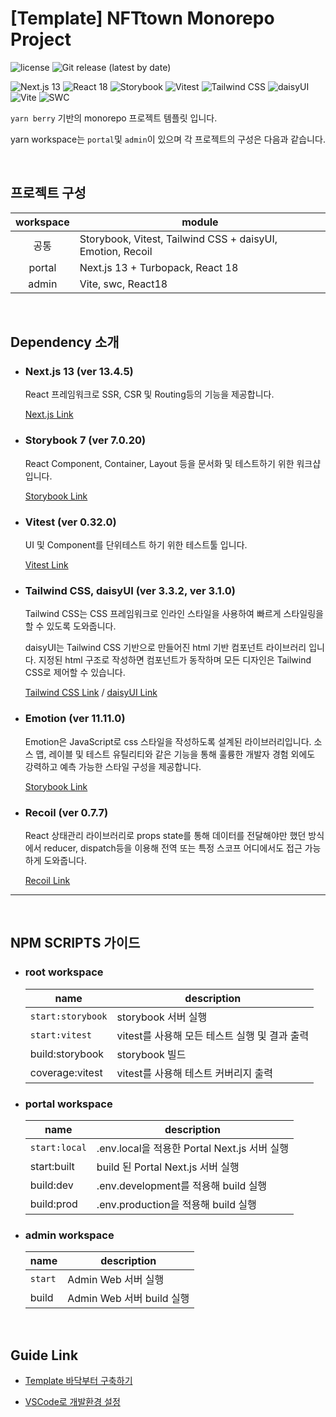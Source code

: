 # [Template] NFTtown Monorepo Project

<p align="left">
   <img src="https://img.shields.io/github/license/themeselection/materio-mui-react-nextjs-admin-template-free" alt="license">
   <img src="https://img.shields.io/github/v/release/themeselection/materio-mui-react-nextjs-admin-template-free" alt="Git release (latest by date)">
</p>
<p align="left">
   <img src="https://img.shields.io/badge/Next.js 13-black?style=flat-square&logo=nextdotjs&logoColor=white" alt="Next.js 13">
   <img src="https://img.shields.io/badge/React 18-61DAFB?style=flat-square&logo=react&logoColor=black" alt="React 18">
   <img src="https://img.shields.io/badge/Storybook-FF4785?style=flat-square&logo=storybook&logoColor=white" alt="Storybook">
   <img src="https://img.shields.io/badge/Vitest-6E9F18?style=flat-square&logo=vitest&logoColor=white" alt="Vitest">
   <img src="https://img.shields.io/badge/Tailwind-06B6D4?style=flat-square&logo=Tailwind CSS&logoColor=white" alt="Tailwind CSS">
   <img src="https://img.shields.io/badge/daisyUI-5A0EF8?style=flat-square&logo=DaisyUI&logoColor=white" alt="daisyUI">
   <img src="https://img.shields.io/badge/Vite-646CFF?style=flat-square&logo=Vite&logoColor=white" alt="Vite">
   <img src="https://img.shields.io/badge/SWC-gray?style=flat-square&logo=SWC&logoColor=white" alt="SWC">
</p>

`yarn berry` 기반의 monorepo 프로젝트 템플릿 입니다.

yarn workspace는 `portal`및 `admin`이 있으며 각 프로젝트의 구성은 다음과 같습니다.

<br>

## 프로젝트 구성

| workspace | module                                                     |
| :-------: | ---------------------------------------------------------- |
|   공통    | Storybook, Vitest, Tailwind CSS + daisyUI, Emotion, Recoil |
|  portal   | Next.js 13 + Turbopack, React 18                           |
|   admin   | Vite, swc, React18                                         |

<br>

## Dependency 소개

- ### Next.js 13 (ver 13.4.5)

  React 프레임워크로 SSR, CSR 및 Routing등의 기능을 제공합니다.

  [Next.js Link](https://nextjs.org/)

- ### Storybook 7 (ver 7.0.20)

  React Component, Container, Layout 등을 문서화 및 테스트하기 위한 워크샵 입니다.

  [Storybook Link](https://storybook.js.org/)

- ### Vitest (ver 0.32.0)

  UI 및 Component를 단위테스트 하기 위한 테스트툴 입니다.

  [Vitest Link](https://vitest.dev/)

- ### Tailwind CSS, daisyUI (ver 3.3.2, ver 3.1.0)

  Tailwind CSS는 CSS 프레임워크로 인라인 스타일을 사용하여 빠르게 스타일링을 할 수 있도록 도와줍니다.

  daisyUI는 Tailwind CSS 기반으로 만들어진 html 기반 컴포넌트 라이브러리 입니다. 지정된 html 구조로 작성하면 컴포넌트가 동작하며 모든 디자인은 Tailwind CSS로 제어할 수 있습니다.

  [Tailwind CSS Link](https://tailwindcss.com/) / [daisyUI Link](https://daisyui.com/)

- ### Emotion (ver 11.11.0)

  Emotion은 JavaScript로 css 스타일을 작성하도록 설계된 라이브러리입니다. 소스 맵, 레이블 및 테스트 유틸리티와 같은 기능을 통해 훌륭한 개발자 경험 외에도 강력하고 예측 가능한 스타일 구성을 제공합니다.

  [Storybook Link](https://emotion.sh/docs/introduction)

- ### Recoil (ver 0.7.7)

  React 상태관리 라이브러리로 props state를 통해 데이터를 전달해야만 했던 방식에서 reducer, dispatch등을 이용해 전역 또는 특정 스코프 어디에서도 접근 가능하게 도와줍니다.

  [Recoil Link](https://recoiljs.org/ko/)

---

<br>

## NPM SCRIPTS 가이드

- ### **root workspace**

  | name              | description                                   |
  | ----------------- | --------------------------------------------- |
  | `start:storybook` | storybook 서버 실행                           |
  | `start:vitest`    | vitest를 사용해 모든 테스트 실행 및 결과 출력 |
  | build:storybook   | storybook 빌드                                |
  | coverage:vitest   | vitest를 사용해 테스트 커버리지 출력          |

- ### **portal workspace**

  | name          | description                                  |
  | ------------- | -------------------------------------------- |
  | `start:local` | .env.local을 적용한 Portal Next.js 서버 실행 |
  | start:built   | build 된 Portal Next.js 서버 실행            |
  | build:dev     | .env.development를 적용해 build 실행         |
  | build:prod    | .env.production을 적용해 build 실행          |

- ### **admin workspace**

  | name    | description               |
  | ------- | ------------------------- |
  | `start` | Admin Web 서버 실행       |
  | build   | Admin Web 서버 build 실행 |

<br>

## Guide Link

- [Template 바닥부터 구축하기](./.doc/create-template-guide.md)

- [VSCode로 개발환경 설정](./.doc/setting-vscode-guide.md)
